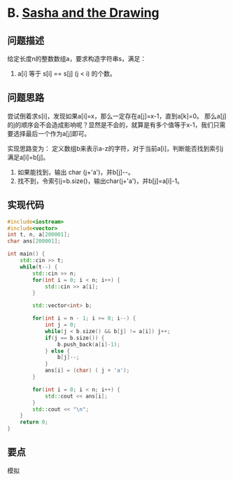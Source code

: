 # B. [Sasha and the Drawing](https://codeforces.com/problemset/problem/1929/B)

## 问题描述
给定长度n的整数数组a，要求构造字符串s，满足：
1. a[i] 等于 s[i] == s[j] (j < i) 的个数。

## 问题思路
尝试倒着求s[i]，发现如果a[i]=x，那么一定存在a[j]=x-1，直到a[k]=0。
那么a[j]的j的顺序会不会造成影响呢？显然是不会的，就算是有多个值等于x-1，我们只需要选择最后一个作为a[j]即可。

实现思路变为：
定义数组b来表示a-z的字符，对于当前a[i]，判断能否找到索引j满足a[i]=b[j]。  

1. 如果能找到，输出 char (j+'a')，并b[j]--。  
2. 找不到，令索引j=b.size()，输出char(j+'a')，并b[j]=a[i]-1。

## 实现代码
```c++
#include<iostream>
#include<vector>
int t, n, a[200001];
char ans[200001];

int main() {
    std::cin >> t;
    while(t--) {
        std::cin >> n;
        for(int i = 0; i < n; i++) {
            std::cin >> a[i];
        }

        std::vector<int> b;

        for(int i = n - 1; i >= 0; i--) {
            int j = 0;
            while(j < b.size() && b[j] != a[i]) j++;
            if(j == b.size()) {
                b.push_back(a[i]-1);
            } else {
                b[j]--;
            }
            ans[i] = (char) ( j + 'a');
        }

        for(int i = 0; i < n; i++) {
            std::cout << ans[i];
        }
        std::cout << "\n";
    }
    return 0;
}
```

## 要点
模拟